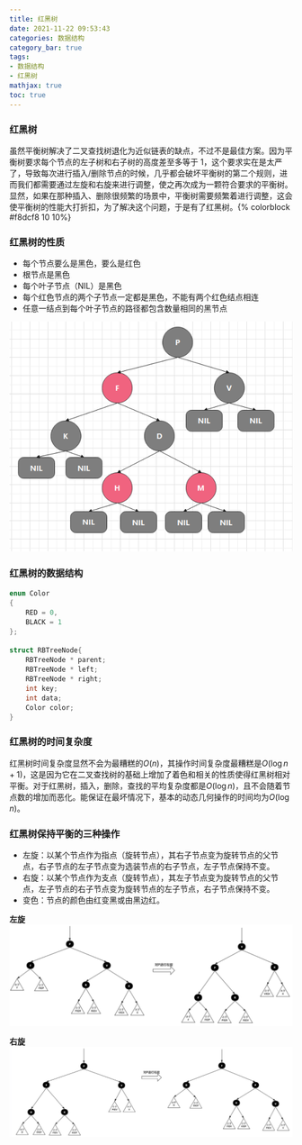 ```yaml
---
title: 红黑树
date: 2021-11-22 09:53:43
categories: 数据结构
category_bar: true
tags:
- 数据结构
- 红黑树
mathjax: true
toc: true
---
```


### 红黑树

虽然平衡树解决了二叉查找树退化为近似链表的缺点，不过不是最佳方案。因为平衡树要求每个节点的左子树和右子树的高度差至多等于 1，这个要求实在是太严了，导致每次进行插入/删除节点的时候，几乎都会破坏平衡树的第二个规则，进而我们都需要通过左旋和右旋来进行调整，使之再次成为一颗符合要求的平衡树。显然，如果在那种插入、删除很频繁的场景中，平衡树需要频繁着进行调整，这会使平衡树的性能大打折扣，为了解决这个问题，于是有了红黑树。{% colorblock #f8dcf8 10 10%}

### 红黑树的性质

* 每个节点要么是黑色，要么是红色
* 根节点是黑色
* 每个叶子节点（NIL）是黑色
* 每个红色节点的两个子节点一定都是黑色，不能有两个红色结点相连
* 任意一结点到每个叶子节点的路径都包含数量相同的黑节点

![](17/black-red-tree.png)

### 红黑树的数据结构

```c++
enum Color
{
    RED = 0,
    BLACK = 1
};

struct RBTreeNode{
    RBTreeNode * parent;
    RBTreeNode * left;
    RBTreeNode * right;
    int key;
    int data;
    Color color;
}
```

### 红黑树的时间复杂度

红黑树时间复杂度显然不会为最糟糕的$O(n)$，其操作时间复杂度最糟糕是$O(\log {n + 1})$，这是因为它在二叉查找树的基础上增加了着色和相关的性质使得红黑树相对平衡。对于红黑树，插入，删除，查找的平均复杂度都是$O(\log n)$，且不会随着节点数的增加而恶化。能保证在最坏情况下，基本的动态几何操作的时间均为$O(\log n)$。

### 红黑树保持平衡的三种操作

* 左旋：以某个节点作为指点（旋转节点），其右子节点变为旋转节点的父节点，右子节点的左子节点变为选装节点的右子节点，左子节点保持不变。
* 右旋：以某个节点作为支点（旋转节点），其左子节点变为旋转节点的父节点，左子节点的右子节点变为旋转节点的左子节点，右子节点保持不变。
* 变色：节点的颜色由红变黑或由黑边红。

**左旋**
![](17/left-rotation.png)

**右旋**
![](17/right-rotation.png)
